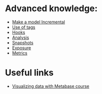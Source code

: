 # Advanced knowledge:

* [Make a model Incremental](https://docs.getdbt.com/docs/building-a-dbt-project/building-models/configuring-incremental-models) 
* [Use of tags](https://docs.getdbt.com/reference/resource-configs/tags
) 
* [Hooks](https://docs.getdbt.com/docs/building-a-dbt-project/hooks-operations) 
* [Analysis](https://docs.getdbt.com/docs/building-a-dbt-project/analyses
) 
* [Snapshots](https://docs.getdbt.com/docs/building-a-dbt-project/snapshots) 
* [Exposure](https://docs.getdbt.com/docs/building-a-dbt-project/exposures
) 
* [Metrics](https://docs.getdbt.com/docs/building-a-dbt-project/metrics
) 

# Useful links
* [Visualizing data with Metabase course](https://www.metabase.com/learn/visualization/ )